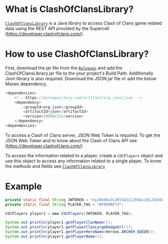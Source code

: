 # What is ClashOfClansLibrary?
[`ClashOfClansLibrary`](https://ranjithmasthikatte.github.io/ClashOfClansLibrary/) 
is a Java library to access Clash of Clans game related data using the REST API 
provided by the Supercell (https://developer.clashofclans.com/).

# How to use ClashOfClansLibrary?
First, download the jar file from the 
[`Releases`](https://github.com/ranjithmasthikatte/ClashOfClansLibrary/releases)
and add the ClashOfClansLibrary jar file to the your project's Build Path. Additionally 
Json library is also required. Download the JSON jar file or add the below Maven dependency.
```.java
<dependencies>
    <!-- https://mvnrepository.com/artifact/org.json/json -->
    <dependency>
        <groupId>org.json</groupId>
        <artifactId>json</artifactId>
        <version>20090211</version>
    </dependency>
<dependencies>
```

To access a Clash of Clans server, JSON Web Token is required. To get the JSON Web Token
and to know about the Clash of Clans API see (https://developer.clashofclans.com/)

To access the information related to a player, create a 
`COCPlayers` object and use this object to access any 
information related to a single player. To know the methods and fields see 
[`ClashOfClansLibrary`](https://ranjithmasthikatte.github.io/ClashOfClansLibrary/)

# Example
```.java
private static final String JWTOKEN = "eyJ0eXAiOiJKV1QiLCJhbGciOiJIUzUxMiIsImtpZCI6IjI4YTMxOGY3LTAwMDAtodk6ut03ZmExLTJjNzQzM2M2Y2NhNSJ9.eyJpc3MiOiJzdXBlcmNlbGwiLCJhdWQiOiJzdXBlcmNlbGw6Z2FtZWFwaSIsImp0aSI6IjliZDMwZmUyLTFiYTQtNGU2MC05MGQzLTMzYjg1OWRlOTI1NCIsImlhdCI6MTU4NTc3ODQ1NSwiufjgIjoiZGV2ZWxvcGVyLzc5Njc2MDRiLTJiNGEtNzE2Yy04Mzg5LTZkM2M3ZGU5MGQxZCIsInNjb3BlcyI6WyJjbGFzaCJdLCJsaW1pdHMiOlt7InRpZXIiOiJkZXZlbG9wZXIvc2lsdmVyIiwidHlwZSI6InRocm90dGxpngjfhSx7ImNpZHJzIjpbIjE5NC45NS4yLjI0NCJdLCJ0eXBlIjoiY2xpZW50In1dfQ.rK5nmh6e7uiv3UxsSnnxvEt-vixfg9JsHTrsJpAWjt2pUo4kULF5Oervh-nWlNDrEmEE_loZYBQf_vfQwmu-VA";
private static final String PLAYER_TAG = "#Y989RF7Z";

COCPlayers player1 = new COCPlayers(JWTOKEN, PLAYER_TAG);

System.out.println(player1.getPlayerClanName());
System.out.println(player1.getPlayerClanLargeBadgeUrl());
System.out.println(player1.getPlayerHeroName(Heroes.ARCHER_QUEEN));
System.out.println(player1.getPlayerName());
```